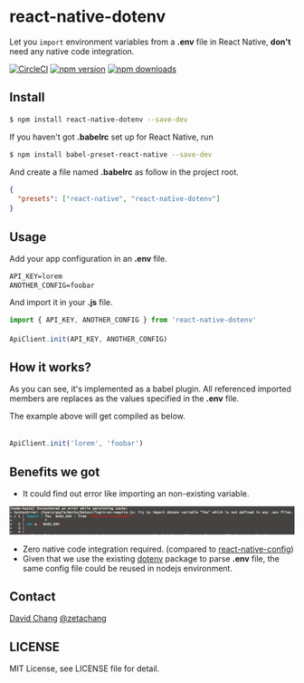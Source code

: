 # react-native-dotenv

Let you `import` environment variables from a **.env** file in React Native, **don't** need any native code integration.

[![CircleCI](https://circleci.com/gh/zetachang/react-native-dotenv.svg?style=svg)](https://circleci.com/gh/zetachang/react-native-dotenv)
[![npm version](https://img.shields.io/npm/v/react-native-dotenv.svg?style=flat-square)](https://www.npmjs.com/package/react-native-dotenv)
[![npm downloads](https://img.shields.io/npm/dt/react-native-dotenv.svg?style=flat-square)](https://www.npmjs.com/package/react-native-dotenv)

## Install

```sh
$ npm install react-native-dotenv --save-dev
```

If you haven't got **.babelrc** set up for React Native, run

```sh
$ npm install babel-preset-react-native --save-dev
```

And create a file named **.babelrc** as follow in the project root.

```json
{
  "presets": ["react-native", "react-native-dotenv"]
}
```

## Usage

Add your app configuration in an **.env** file.

```
API_KEY=lorem
ANOTHER_CONFIG=foobar
```

And import it in your **.js** file.

```js
import { API_KEY, ANOTHER_CONFIG } from 'react-native-dotenv'

ApiClient.init(API_KEY, ANOTHER_CONFIG)
```

## How it works?

As you can see, it's implemented as a babel plugin. All referenced imported members are replaces as the values specified in the **.env** file.

The example above will get compiled as below.

```js

ApiClient.init('lorem', 'foobar')
```

## Benefits we got

* It could find out error like importing an non-existing variable.

![](error.png)

* Zero native code integration required. (compared to [react-native-config](https://github.com/luggit/react-native-config))
* Given that we use the existing [dotenv](https://www.npmjs.com/package/dotenv) package to parse **.env** file, the same config file could be reused in nodejs environment.

## Contact

[David Chang](http://github.com/zetachang)
[@zetachang](https://twitter.com/zetachang)

## LICENSE

MIT License, see LICENSE file for detail.

